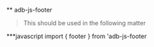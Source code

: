 ** adb-js-footer

> This should be used in the following matter

***javascript
import { footer } from 'adb-js-footer
